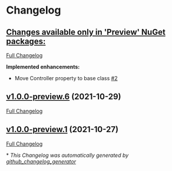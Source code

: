 # Changelog

## [**Changes available only in 'Preview' NuGet packages:**](https://github.com/nanoframework/System.Device.Adc/tree/HEAD)

[Full Changelog](https://github.com/nanoframework/System.Device.Adc/compare/v1.0.0-preview.6...HEAD)

**Implemented enhancements:**

- Move Controller property to base class [\#2](https://github.com/nanoframework/System.Device.Adc/pull/2)

## [v1.0.0-preview.6](https://github.com/nanoframework/System.Device.Adc/tree/v1.0.0-preview.6) (2021-10-29)

[Full Changelog](https://github.com/nanoframework/System.Device.Adc/compare/v1.0.0-preview.1...v1.0.0-preview.6)

## [v1.0.0-preview.1](https://github.com/nanoframework/System.Device.Adc/tree/v1.0.0-preview.1) (2021-10-27)

[Full Changelog](https://github.com/nanoframework/System.Device.Adc/compare/34663284862256c27f328eca4deebb8b17c9bb9f...v1.0.0-preview.1)



\* *This Changelog was automatically generated by [github_changelog_generator](https://github.com/github-changelog-generator/github-changelog-generator)*
